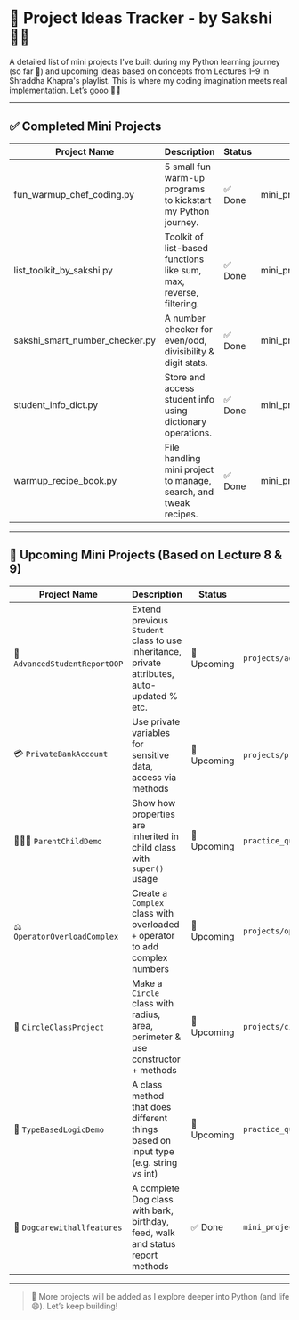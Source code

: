 # 🌟 Project Ideas Tracker - by Sakshi 👩‍💻

A detailed list of mini projects I've built during my Python learning journey (so far 👀) and upcoming ideas based on concepts from Lectures 1–9 in Shraddha Khapra's playlist. This is where my coding imagination meets real implementation. Let’s gooo 🚀✨

---

## ✅ Completed Mini Projects

| Project Name                        | Description                                                           | Status  | Location                                         |
|------------------------------------|-----------------------------------------------------------------------|---------|--------------------------------------------------|
| fun_warmup_chef_coding.py          | 5 small fun warm-up programs to kickstart my Python journey.         | ✅ Done | mini_projects/fun_warmup_chef_coding.py          |
| list_toolkit_by_sakshi.py          | Toolkit of list-based functions like sum, max, reverse, filtering.   | ✅ Done | mini_projects/list_toolkit_by_sakshi.py          |
| sakshi_smart_number_checker.py     | A number checker for even/odd, divisibility & digit stats.           | ✅ Done | mini_projects/sakshi_smart_number_checker.py     |
| student_info_dict.py               | Store and access student info using dictionary operations.           | ✅ Done | mini_projects/student_info_dict.py               |
| warmup_recipe_book.py        | File handling mini project to manage, search, and tweak recipes.     | ✅ Done | mini_projects/file_handling_recipe_fun.py        |


---

## 🚧 Upcoming Mini Projects (Based on Lecture 8 & 9)

| Project Name                         | Description                                                                                             | Status      | Location (Planned)                           |
|-------------------------------------|---------------------------------------------------------------------------------------------------------|-------------|----------------------------------------------|
| 🧮 `AdvancedStudentReportOOP`       | Extend previous `Student` class to use inheritance, private attributes, auto-updated % etc.            | 🚧 Upcoming | `projects/advanced_student_report_oop.py`    |
| 💳 `PrivateBankAccount`            | Use private variables for sensitive data, access via methods                                            | 🚧 Upcoming | `projects/private_bank_account.py`           |
| 👨‍👧‍👦 `ParentChildDemo`             | Show how properties are inherited in child class with `super()` usage                                   | 🚧 Upcoming | `practice_questions/inheritance_demo.py`     |
| ⚖️ `OperatorOverloadComplex`        | Create a `Complex` class with overloaded `+` operator to add complex numbers                            | 🚧 Upcoming | `projects/operator_overload_complex.py`      |
| 🔵 `CircleClassProject`            | Make a `Circle` class with radius, area, perimeter & use constructor + methods                          | 🚧 Upcoming | `projects/circle_class_project.py`           |
| 🤹 `TypeBasedLogicDemo`            | A class method that does different things based on input type (e.g. string vs int)                      | 🚧 Upcoming | `practice_questions/type_logic_demo.py`      |
| 🐶 `Dogcarewithallfeatures`          | A complete Dog class with bark, birthday, feed, walk and status report methods                          | ✅ Done     | `mini_project/dog_class_with_birthday.py`         |

---

> 🧠 More projects will be added as I explore deeper into Python (and life 😄). Let’s keep building!

